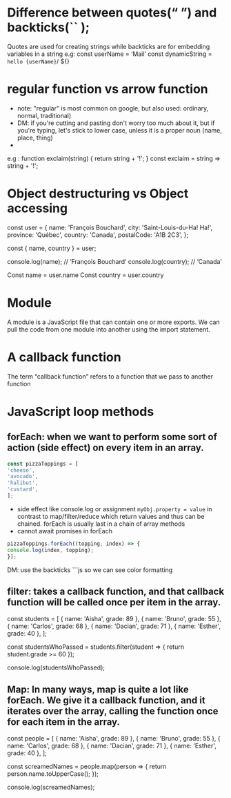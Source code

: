 # Difference between quotes(“ ”) and backticks(`` );
Quotes are used for creating strings while backticks are for embedding variables in a string
e.g: const userName = ‘Mail’
const dynamicString = `hello {userName}`/ ${}

# regular function vs arrow function
* note: "regular" is most common on google, but also used: ordinary, normal, traditional)
* DM: if you're cutting and pasting don't worry too much about it, but if you're typing, let's stick to lower case, unless it is a proper noun (name, place, thing)
* 
e.g : function exclaim(string) {
 return string + '!';
}
const exclaim = string => string + '!';

# Object destructuring vs Object accessing

const user = {
 name: 'François Bouchard',
 city: 'Saint-Louis-du-Ha! Ha!',
 province: 'Québec',
 country: 'Canada',
 postalCode: 'A1B 2C3',
};

const { name, country } = user;

console.log(name); // ‘François Bouchard’
console.log(country); // ‘Canada’

Const name = user.name
Const country = user.country

# Module

A module is a JavaScript file that can contain one or more exports. We can pull the code from one module into another using the import statement.

# A callback function
The term “callback function” refers to a function that we pass to another function

# JavaScript loop methods
## forEach: when we want to perform some sort of action (side effect) on every item in an array.
```js
const pizzaToppings = [
'cheese',
'avocado',
'halibut',
'custard',
];
```
* side effect like console.log or assignment `myObj.property = value` in contrast to map/filter/reduce which return values and thus can be chained. forEach is usually last in a chain of array methods
* cannot await promises in forEach
```js
pizzaToppings.forEach((topping, index) => {
console.log(index, topping);
});
```
DM: use the backticks ```js so we can see color formatting
## filter: takes a callback function, and that callback function will be called once per item in the array.
const students = [
 { name: 'Aisha', grade: 89 },
 { name: 'Bruno', grade: 55 },
 { name: 'Carlos', grade: 68 },
 { name: 'Dacian', grade: 71 },
 { name: 'Esther', grade: 40 },
];

const studentsWhoPassed = students.filter(student => {
 return student.grade >= 60
});

console.log(studentsWhoPassed);

## Map: In many ways, map is quite a lot like forEach. We give it a callback function, and it iterates over the array, calling the function once for each item in the array.
const people = [
 { name: 'Aisha', grade: 89 },
 { name: 'Bruno', grade: 55 },
 { name: 'Carlos', grade: 68 },
 { name: 'Dacian', grade: 71 },
 { name: 'Esther', grade: 40 },
];

const screamedNames = people.map(person => {
 return person.name.toUpperCase();
});

console.log(screamedNames);